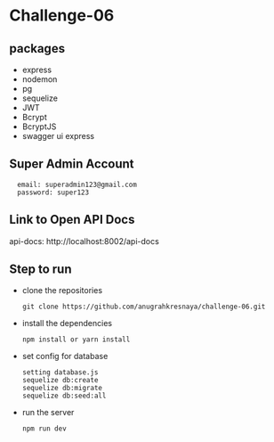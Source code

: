 # Challenge-06

## packages
- express
- nodemon
- pg
- sequelize
- JWT
- Bcrypt
- BcryptJS
- swagger ui express

## Super Admin Account
```
  email: superadmin123@gmail.com
  password: super123
```
## Link to Open API Docs
api-docs: http://localhost:8002/api-docs

## Step to run
- clone the repositories
  ```
  git clone https://github.com/anugrahkresnaya/challenge-06.git
  ```
- install the dependencies
  ```
  npm install or yarn install
  ```
- set config for database
  ```
  setting database.js
  sequelize db:create
  sequelize db:migrate
  sequelize db:seed:all
  ```
- run the server
  ```
  npm run dev
  ```
